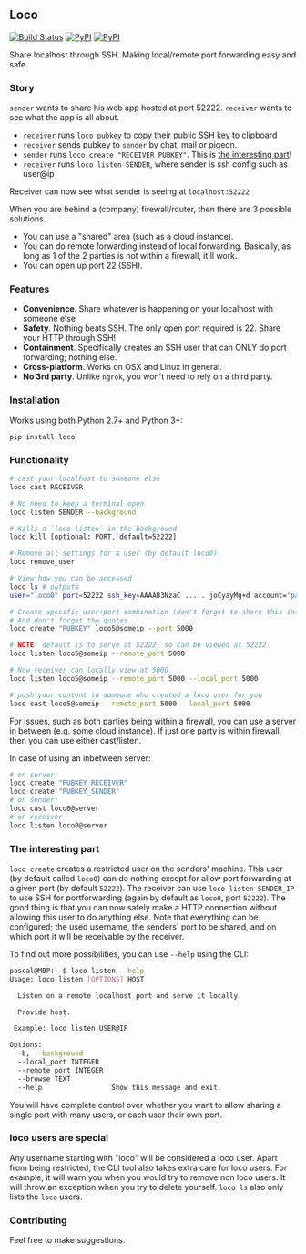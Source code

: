 ## Loco

[![Build Status](https://travis-ci.org/kootenpv/loco.svg?branch=master)](https://travis-ci.org/kootenpv/loco)
[![PyPI](https://img.shields.io/pypi/v/loco.svg?style=flat-square)](https://pypi.python.org/pypi/loco/)
[![PyPI](https://img.shields.io/pypi/pyversions/loco.svg?style=flat-square)](https://pypi.python.org/pypi/loco/)

Share localhost through SSH. Making local/remote port forwarding easy and safe.

### Story

`sender` wants to share his web app hosted at port 52222. `receiver` wants to see what the app is all about.

- `receiver` runs `loco pubkey` to copy their public SSH key to clipboard
- `receiver` sends pubkey to `sender` by chat, mail or pigeon.
- `sender` runs `loco create "RECEIVER_PUBKEY"`. This is [the interesting part](#the-interesting-part)!
- `receiver` runs `loco listen SENDER`, where sender is ssh config such as user@ip

Receiver can now see what sender is seeing at `localhost:52222`

When you are behind a (company) firewall/router, then there are 3 possible solutions.

- You can use a "shared" area (such as a cloud instance).
- You can do remote forwarding instead of local forwarding. Basically, as long as 1 of the 2 parties is not within a firewall, it'll work.
- You can open up port 22 (SSH).

### Features

- **Convenience**. Share whatever is happening on your localhost with someone else
- **Safety**. Nothing beats SSH. The only open port required is 22. Share your HTTP through SSH!
- **Containment**. Specifically creates an SSH user that can ONLY do port forwarding; nothing else.
- **Cross-platform**. Works on OSX and Linux in general.
- **No 3rd party**. Unlike `ngrok`, you won't need to rely on a third party.

### Installation

Works using both Python 2.7+ and Python 3+:

    pip install loco

### Functionality

```bash
# cast your localhost to someone else
loco cast RECEIVER

# No need to keep a terminal open
loco listen SENDER --background

# Kills a `loco listen` in the background
loco kill [optional: PORT, default=52222]

# Remove all settings for a user (by default loco0).
loco remove_user

# View how you can be accessed
loco ls # outputs
user="loco0" port=52222 ssh_key=AAAAB3NzaC ..... joCyayMg+d account="pascal@T510"

# Create specific user+port combination (don't forget to share this info with buddy)
# And don't forget the quotes
loco create "PUBKEY" loco5@someip --port 5000

# NOTE: default is to serve at 52222, so can be viewed at 52222
loco listen loco5@someip --remote_port 5000

# Now receiver can locally view at 5000
loco listen loco5@someip --remote_port 5000 --local_port 5000

# push your content to someone who created a loco user for you
loco cast loco5@someip --remote_port 5000 --local_port 5000
```

For issues, such as both parties being within a firewall, you can use a server in between (e.g. some cloud instance).
If just one party is within firewall, then you can use either cast/listen.

In case of using an inbetween server:

```bash
# on server:
loco create "PUBKEY_RECEIVER"
loco create "PUBKEY_SENDER"
# on sender:
loco cast loco0@server
# on receiver
loco listen loco0@server
```

### The interesting part

`loco create` creates a restricted user on the senders' machine. This user (by default called `loco0`) can do nothing except for allow port forwarding at a given port (by default `52222`).
The receiver can use `loco listen SENDER_IP` to use SSH for portforwarding (again by default as `loco0`, port `52222`). The good thing is that you can now safely make a HTTP connection without allowing this user to do anything else.
Note that everything can be configured; the used username, the senders' port to be shared, and on which port it will be receivable by the receiver.

To find out more possibilities, you can use `--help` using the CLI:

```bash
pascal@MBP:~ $ loco listen --help
Usage: loco listen [OPTIONS] HOST

  Listen on a remote localhost port and serve it locally.

  Provide host.

 Example: loco listen USER@IP

Options:
  -b, --background
  --local_port INTEGER
  --remote_port INTEGER
  --browse TEXT
  --help                 Show this message and exit.
```

You will have complete control over whether you want to allow sharing a single port with many users, or each user their own port.

### loco users are special

Any username starting with "loco" will be considered a loco user.
Apart from being restricted, the CLI tool also takes extra care for loco users. For example, it will warn you when you would try to remove non loco users. It will throw an exception when you try to delete yourself.
`loco ls` also only lists the `loco` users.

### Contributing

Feel free to make suggestions.
